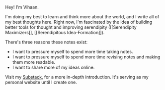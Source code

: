 Hey! I'm Vihaan. 

I'm doing my best to learn and think more about the world, and I write all of my best thoughts here. Right now, I'm fascinated by the idea of building better tools for thought and improving serendipity ([[Serendipity Maximizers]], [[Serendipitous Idea-Formation]]).

There's three reasons these notes exist:
- I want to pressure myself to spend more time taking notes.
- I want to pressure myself to spend more time revising notes and making them more readable.
- I want to share more of my ideas online. 

Visit my [Substack](https://vihaansondhi.substack.com/about), for a more in-depth introduction. It's serving as my personal website until I create one. 





